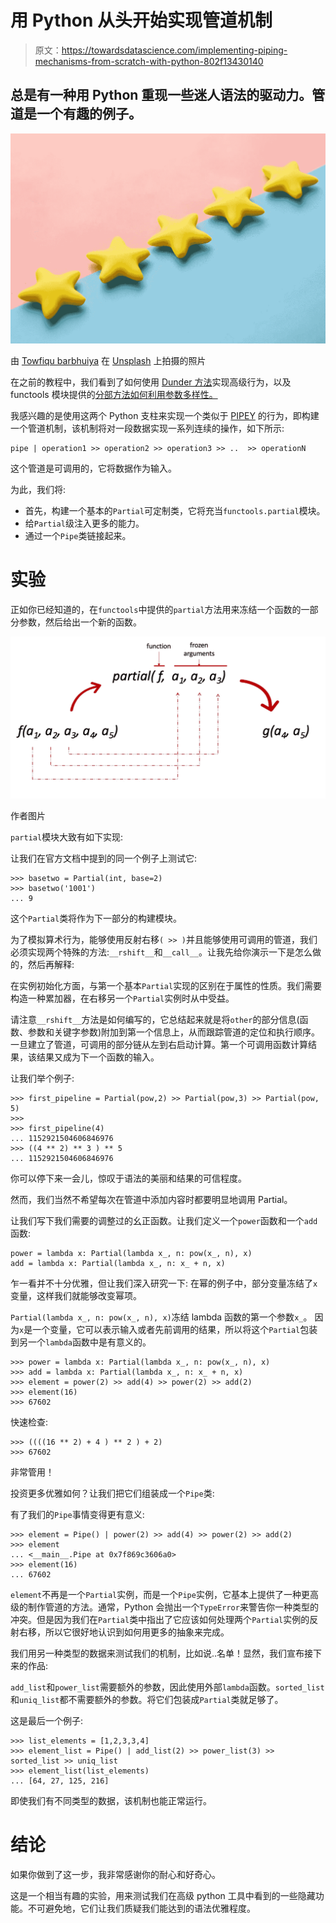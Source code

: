 # 用 Python 从头开始实现管道机制

> 原文：<https://towardsdatascience.com/implementing-piping-mechanisms-from-scratch-with-python-802f13430140>

## 总是有一种用 Python 重现一些迷人语法的驱动力。管道是一个有趣的例子。

![](img/bccab7e338e2a43017b5fd48590b24c8.png)

由 [Towfiqu barbhuiya](https://unsplash.com/@towfiqu999999) 在 [Unsplash](https://unsplash.com/) 上拍摄的照片

在之前的教程中，我们看到了如何使用 [Dunder 方法](https://medium.com/@tarek.samaali.92/dancing-with-python-dunder-methods-b5d89172b622)实现高级行为，以及 functools 模块提供的[分部方法如何利用参数多样性。](https://betterprogramming.pub/itertools-functools-two-python-lone-soldiers-d2ee1f0c7460)

我感兴趣的是使用这两个 Python 支柱来实现一个类似于 [PIPEY](https://pypi.org/project/pipey/) 的行为，即构建一个管道机制，该机制将对一段数据实现一系列连续的操作，如下所示:

```
pipe | operation1 >> operation2 >> operation3 >> ..  >> operationN
```

这个管道是可调用的，它将数据作为输入。

为此，我们将:

*   首先，构建一个基本的`Partial`可定制类，它将充当`functools.partial`模块。
*   给`Partial`级注入更多的能力。
*   通过一个`Pipe`类链接起来。

# 实验

正如你已经知道的，在`functools`中提供的`partial`方法用来冻结一个函数的一部分参数，然后给出一个新的函数。

![](img/edc0c80dcf07f665ce8aeab383380ff9.png)

作者图片

`partial`模块大致有如下实现:

让我们在官方文档中提到的同一个例子上测试它:

```
>>> basetwo = Partial(int, base=2)
>>> basetwo('1001')
... 9
```

这个`Partial`类将作为下一部分的构建模块。

为了模拟算术行为，能够使用反射右移`( >> )`并且能够使用可调用的管道，我们必须实现两个特殊的方法:`__rshift__`和`__call__`。让我先给你演示一下是怎么做的，然后再解释:

在实例初始化方面，与第一个基本`Partial`实现的区别在于属性的性质。我们需要构造一种累加器，在右移另一个`Partial`实例时从中受益。

请注意`__rshift__`方法是如何编写的，它总结起来就是将`other`的部分信息(函数、参数和关键字参数)附加到第一个信息上，从而跟踪管道的定位和执行顺序。一旦建立了管道，可调用的部分链从左到右启动计算。第一个可调用函数计算结果，该结果又成为下一个函数的输入。

让我们举个例子:

```
>>> first_pipeline = Partial(pow,2) >> Partial(pow,3) >> Partial(pow, 5) 
>>>
>>> first_pipeline(4)
... 1152921504606846976
>>> ((4 ** 2) ** 3 ) ** 5 
... 1152921504606846976
```

你可以停下来一会儿，惊叹于语法的美丽和结果的可信程度。

然而，我们当然不希望每次在管道中添加内容时都要明显地调用 Partial。

让我们写下我们需要的调整过的幺正函数。让我们定义一个`power`函数和一个`add`函数:

```
power = lambda x: Partial(lambda x_, n: pow(x_, n), x)
add = lambda x: Partial(lambda x_, n: x_ + n, x)
```

乍一看并不十分优雅，但让我们深入研究一下:
在幂的例子中，部分变量冻结了`x`变量，这样我们就能够改变幂项。

`Partial(lambda x_, n: pow(x_, n), x)`冻结 lambda 函数的第一个参数`x_`。
因为`x`是一个变量，它可以表示输入或者先前调用的结果，所以将这个`Partial`包装到另一个`lambda`函数中是有意义的。

```
>>> power = lambda x: Partial(lambda x_, n: pow(x_, n), x)
>>> add = lambda x: Partial(lambda x_, n: x_ + n, x)
>>> element = power(2) >> add(4) >> power(2) >> add(2)
>>> element(16)
>>> 67602
```

快速检查:

```
>>> ((((16 ** 2) + 4 ) ** 2 ) + 2)
>>> 67602
```

非常管用！

投资更多优雅如何？让我们把它们组装成一个`Pipe`类:

有了我们的`Pipe`事情变得更有意义:

```
>>> element = Pipe() | power(2) >> add(4) >> power(2) >> add(2)
>>> element 
... <__main__.Pipe at 0x7f869c3606a0>
>>> element(16)
... 67602
```

`element`不再是一个`Partial`实例，而是一个`Pipe`实例，它基本上提供了一种更高级的制作管道的方法。通常，Python 会抛出一个`TypeError`来警告你一种类型的冲突。但是因为我们在`Partial`类中指出了它应该如何处理两个`Partial`实例的反射右移，所以它很好地认识到如何用更多的抽象来完成。

我们用另一种类型的数据来测试我们的机制，比如说..名单！显然，我们宣布接下来的作品:

`add_list`和`power_list`需要额外的参数，因此使用外部`lambda`函数。`sorted_list`和`uniq_list`都不需要额外的参数。将它们包装成`Partial`类就足够了。

这是最后一个例子:

```
>>> list_elements = [1,2,3,3,4]
>>> element_list = Pipe() | add_list(2) >> power_list(3) >> sorted_list >> uniq_list
>>> element_list(list_elements)
... [64, 27, 125, 216]
```

即使我们有不同类型的数据，该机制也能正常运行。

# 结论

如果你做到了这一步，我非常感谢你的耐心和好奇心。

这是一个相当有趣的实验，用来测试我们在高级 python 工具中看到的一些隐藏功能。不可避免地，它们让我们质疑我们能达到的语法优雅程度。